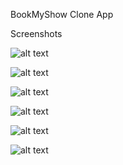 BookMyShow Clone App

Screenshots

![alt text](https://github.com/KrishnaGunjal/Book-My-Show-Clone/blob/master/Screenshot/Screen%20Shot%202018-11-06%20at%207.16.06%20PM.png)

![alt text](https://github.com/KrishnaGunjal/Book-My-Show-Clone/blob/master/Screenshot/Screen%20Shot%202018-11-06%20at%206.37.27%20PM.png)

![alt text](https://github.com/KrishnaGunjal/Book-My-Show-Clone/blob/master/Screenshot/Screen%20Shot%202018-11-06%20at%207.01.23%20PM.png)

![alt text](https://github.com/KrishnaGunjal/Book-My-Show-Clone/blob/master/Screenshot/Screen%20Shot%202018-11-06%20at%207.02.02%20PM.png)

![alt text](https://github.com/KrishnaGunjal/Book-My-Show-Clone/blob/master/Screenshot/Screen%20Shot%202018-11-06%20at%206.58.24%20PM.png)

![alt text](https://github.com/KrishnaGunjal/Book-My-Show-Clone/blob/master/Screenshot/Screen%20Shot%202018-11-06%20at%206.56.47%20PM.png)
